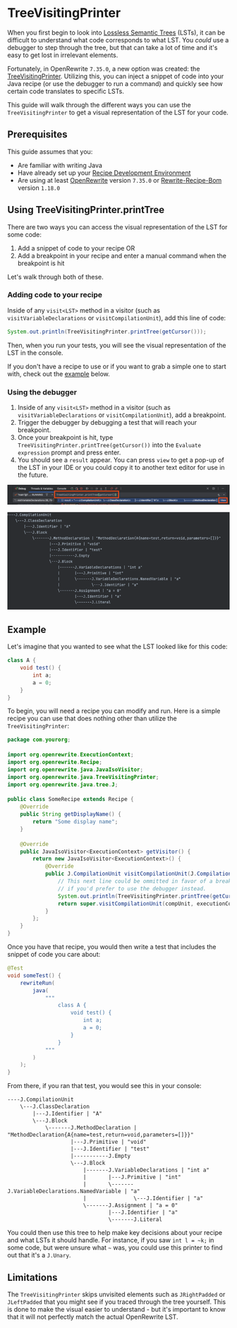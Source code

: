 # TreeVisitingPrinter

When you first begin to look into [Lossless Semantic Trees](/concepts-and-explanations/lossless-semantic-trees.md) (LSTs), it can be difficult to understand what code corresponds to what LST. You _could_ use a debugger to step through the tree, but that can take a lot of time and it's easy to get lost in irrelevant elements.

Fortunately, in OpenRewrite `7.35.0`, a new option was created: the [TreeVisitingPrinter](https://github.com/openrewrite/rewrite/blob/main/rewrite-java/src/main/java/org/openrewrite/java/TreeVisitingPrinter.java). Utilizing this, you can inject a snippet of code into your Java recipe (or use the debugger to run a command) and quickly see how certain code translates to specific LSTs.

This guide will walk through the different ways you can use the `TreeVisitingPrinter` to get a visual representation of the LST for your code.

## Prerequisites

This guide assumes that you:

* Are familiar with writing Java
* Have already set up your [Recipe Development Environment](/authoring-recipes/recipe-development-environment.md)
* Are using at least [OpenRewrite](https://github.com/openrewrite/rewrite) version `7.35.0` or [Rewrite-Recipe-Bom](https://github.com/openrewrite/rewrite-recipe-bom) version `1.18.0`

## Using TreeVisitingPrinter.printTree 

There are two ways you can access the visual representation of the LST for some code: 

1. Add a snippet of code to your recipe OR 
2. Add a breakpoint in your recipe and enter a manual command when the breakpoint is hit

Let's walk through both of these.

### Adding code to your recipe

Inside of any `visit<LST>` method in a visitor (such as `visitVariableDeclarations` or `visitCompilationUnit`), add this line of code: 

```java
System.out.println(TreeVisitingPrinter.printTree(getCursor()));
```

Then, when you run your tests, you will see the visual representation of the LST in the console. 

If you don't have a recipe to use or if you want to grab a simple one to start with, check out the [example](#example) below.

### Using the debugger

1. Inside of any `visit<LST>` method in a visitor (such as `visitVariableDeclarations` or `visitCompilationUnit`), add a breakpoint.
2. Trigger the debugger by debugging a test that will reach your breakpoint.
3. Once your breakpoint is hit, type `TreeVisitingPrinter.printTree(getCursor())` into the `Evaluate expression` prompt and press enter.
4. You should see a `result` appear. You can press `view` to get a pop-up of the LST in your IDE or you could copy it to another text editor for use in the future.

![Entering the printTree expression](/.gitbook/assets/TVPExpression.png)

![LST result](/.gitbook/assets/TVPResult.png)

## Example

Let's imagine that you wanted to see what the LST looked like for this code: 

```java
class A {
    void test() {
        int a;
        a = 0;
    }
}
```

To begin, you will need a recipe you can modify and run. Here is a simple recipe you can use that does nothing other than utilize the `TreeVisitingPrinter`:

```java
package com.yourorg;

import org.openrewrite.ExecutionContext;
import org.openrewrite.Recipe;
import org.openrewrite.java.JavaIsoVisitor;
import org.openrewrite.java.TreeVisitingPrinter;
import org.openrewrite.java.tree.J;

public class SomeRecipe extends Recipe {
    @Override
    public String getDisplayName() {
        return "Some display name";
    }

    @Override
    public JavaIsoVisitor<ExecutionContext> getVisitor() {
        return new JavaIsoVisitor<ExecutionContext>() {
            @Override
            public J.CompilationUnit visitCompilationUnit(J.CompilationUnit compUnit, ExecutionContext executionContext) {
                // This next line could be ommitted in favor of a breakpoint
                // if you'd prefer to use the debugger instead.
                System.out.println(TreeVisitingPrinter.printTree(getCursor()));
                return super.visitCompilationUnit(compUnit, executionContext);
            }
        };
    }
}
```

Once you have that recipe, you would then write a test that includes the snippet of code you care about:

```java
@Test
void someTest() {
    rewriteRun(
        java(
            """
                class A {
                    void test() {
                        int a;
                        a = 0;
                    }
                }
            """
        )
    );
}
```

From there, if you ran that test, you would see this in your console:

```
----J.CompilationUnit
    \---J.ClassDeclaration
        |---J.Identifier | "A"
        \---J.Block
            \-------J.MethodDeclaration | "MethodDeclaration{A{name=test,return=void,parameters=[]}}"
                    |---J.Primitive | "void"
                    |---J.Identifier | "test"
                    |-----------J.Empty
                    \---J.Block
                        |-------J.VariableDeclarations | "int a"
                        |       |---J.Primitive | "int"
                        |       \-------J.VariableDeclarations.NamedVariable | "a"
                        |               \---J.Identifier | "a"
                        \-------J.Assignment | "a = 0"
                                |---J.Identifier | "a"
                                \-------J.Literal
```

You could then use this tree to help make key decisions about your recipe and what LSTs it should handle. For instance, if you saw `int l = ~k;` in some code, but were unsure what `~` was, you could use this printer to find out that it's a `J.Unary`.

## Limitations

The `TreeVisitingPrinter` skips unvisited elements such as `JRightPadded` or `JLeftPadded` that you might see if you traced through the tree yourself. This is done to make the visual easier to understand - but it's important to know that it will not perfectly match the actual OpenRewrite LST.